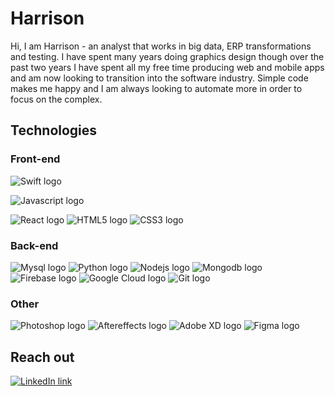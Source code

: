 # Harrison
Hi, I am Harrison - an analyst that works in big data, ERP transformations and testing. I have spent many years doing graphics design though over the past two years I have spent all my free time producing web and mobile apps and am now looking to transition into the software industry. Simple code makes me happy and I am always looking to automate more in order to focus on the complex.

## Technologies
### Front-end
![Swift logo](https://img.icons8.com/color/2x/swift.png)
<!-- ![Kotlin logo](https://img.icons8.com/color/2x/kotlin.png) -->
![Javascript logo](https://img.icons8.com/color/2x/javascript.png)
<!-- ![Typescript logo](https://img.icons8.com/fluency/2x/typescript--v2.png) -->
![React logo](https://img.icons8.com/color/2x/react-native.png)
![HTML5 logo](https://img.icons8.com/color/2x/html-5.png)
![CSS3 logo](https://img.icons8.com/fluency/2x/css3.png)

### Back-end
![Mysql logo](https://img.icons8.com/fluency/2x/mysql-logo.png)
![Python logo](https://img.icons8.com/color/2x/python.png)
![Nodejs logo](https://img.icons8.com/color/2x/nodejs.png)
![Mongodb logo](https://i.imgur.com/GE8PHoA.png)
![Firebase logo](https://img.icons8.com/color/2x/firebase.png)
![Google Cloud logo](https://img.icons8.com/color/2x/google-cloud.png)
![Git logo](https://img.icons8.com/color/2x/git.png)

### Other
![Photoshop logo](https://img.icons8.com/color/2x/adobe-photoshop.png)
![Aftereffects logo](https://img.icons8.com/color/2x/adobe-after-effects.png)
![Adobe XD logo](https://img.icons8.com/color/2x/adobe-xd.png)
![Figma logo](https://img.icons8.com/color/2x/figma.png)

## Reach out
[![LinkedIn link](https://img.icons8.com/external-tal-revivo-color-tal-revivo/2x/external-linkedin-in-logo-used-for-professional-networking-logo-color-tal-revivo.png)](https://www.linkedin.com/in/harrison-o-476a2216b/)


<!---
hao441/hao441 is a ✨ special ✨ repository because its `README.md` (this file) appears on your GitHub profile.
You can click the Preview link to take a look at your changes.
--->
